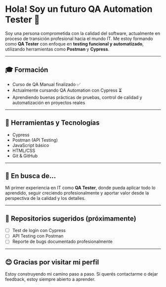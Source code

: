 # Hola! Soy un futuro QA Automation Tester 🚀

Soy una persona comprometida con la calidad del software, actualmente en proceso de transición profesional hacia el mundo IT. Me estoy formando como **QA Tester** con enfoque en **testing funcional y automatizado**, utilizando herramientas como **Postman** y **Cypress**.

---
## 🎓 Formación

* Curso de QA Manual finalizado ✅
* Actualmente cursando QA Automation con Cypress ⏳
* Aprendiendo buenas prácticas de pruebas, control de calidad y automatización en proyectos reales

---
## 🔧 Herramientas y Tecnologías

* Cypress
* Postman (API Testing)
* JavaScript básico
* HTML/CSS
* Git & GitHub

---
## 🚪 En busca de...

Mi primer experiencia en IT como **QA Tester**, donde pueda aplicar todo lo aprendido, seguir creciendo profesionalmente y aportar valor desde la perspectiva de la calidad y los detalles.

---
## 📂 Repositorios sugeridos (próximamente)

* [ ] Test de login con Cypress
* [ ] API Testing con Postman
* [ ] Reporte de bugs documentado profesionalmente

---
## 😊 Gracias por visitar mi perfil

Estoy construyendo mi camino paso a paso. Si querés contactarme o dejar feedback, estoy siempre abierto a aprender.

<!---
LuisPradoQA/LuisPradoQA is a ✨ special ✨ repository because its `README.md` (this file) appears on your GitHub profile.
You can click the Preview link to take a look at your changes.
--->
